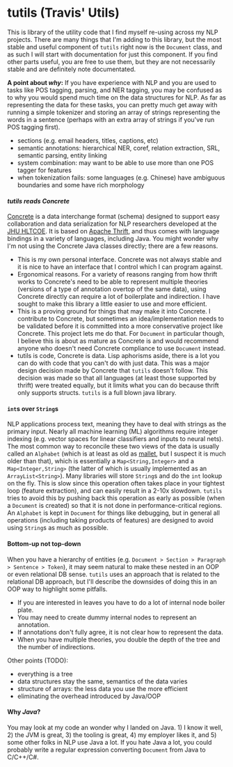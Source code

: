 
# tutils (Travis' Utils)

This is library of the utility code that I find myself re-using across my NLP
projects.  There are many things that I'm adding to this library, but the most
stable and useful component of `tutils` right now is the `Document` class, and
as such I will start with documentation for just this component. If you find
other parts useful, you are free to use them, but they are not necessarily
stable and are definitely note documentated.

**A point about *why*:**
If you have experience with NLP and you are used to tasks like POS tagging,
parsing, and NER tagging, you may be confused as to why you would spend much
time on the data structures for NLP. As far as representing the data for these
tasks, you can pretty much get away with running a simple tokenizer and storing
an array of strings representing the words in a sentence (perhaps with an extra
array of strings if you've run POS tagging first).
- sections (e.g. email headers, titles, captions, etc)
- semantic annotations: hierarchical NER, coref, relation extraction, SRL, semantic parsing, entity linking
- system combination: may want to be able to use more than one POS tagger for features
- when tokenization fails: some languages (e.g. Chinese) have ambiguous boundaries and some have rich morphology


#### *tutils reads Concrete*
[Concrete](https://github.com/hltcoe/concrete) is a data interchange format
(schema) designed to support easy collaboration and data serialization for NLP
researchers developed at the [JHU HLTCOE](http://hltcoe.jhu.edu/).  It is based
on [Apache Thrift](https://thrift.apache.org/), and thus comes with language
bindings in a variety of languages, including Java.  You might wonder why I'm
not using the Concrete Java classes directly; there are a few reasons.
- This is my own personal interface. Concrete was not always stable and it is
  nice to have an interface that I control which I can program against.
- Ergonomical reasons. For a variety of reasons ranging from how thrift works
  to Concrete's need to be able to represent multiple theories (versions of a
  type of annotation overtop of the same data), using Concrete directly can
  require a lot of boilerplate and indirection. I have sought to make this
  library a little easier to use and more efficient.
- This is a proving ground for things that may make it into Concrete.  I
  contribute to Concrete, but sometimes an idea/implementation needs to be
  validated before it is committed into a more conservative project like
  Concrete. This project lets me do that. For `Document` in particular though,
  I believe this is about as mature as Concrete is and would recommend anyone
  who doesn't need Concrete compliance to use `Document` instead.
- tutils is code, Concrete is data. Lisp aphorisms aside, there is a lot you
  can do with code that you can't do with just data.  This was a major design
  decision made by Concrete that `tutils` doesn't follow.  This decision was
  made so that all languages (at least those supported by thrift) were treated
  equally, but it limits what you can do because thrift only supports structs.
  `tutils` is a full blown java library.


#### `int`s over `String`s
NLP applications process text, meaning they have to deal with strings as the
primary input. Nearly all machine learning (ML) algorithms require integer
indexing (e.g. vector spaces for linear classifiers and inputs to neural nets).
The most common way to reconcile these two views of the data is usually called
an `Alphabet` (which is at least as old as
[mallet](http://mallet.cs.umass.edu/api/), but I suspect it is much older than
that), which is essentially a `Map<String,Integer>` and a `Map<Integer,String>`
(the latter of which is usually implemented as an `ArrayList<String>`).  Many
libraries will store `String`s and do the `int` lookup on the fly.  This is
slow since this operation often takes place in your tightest loop (feature
extraction), and can easily result in a 2-10x slowdown. `tutils` tries to
avoid this by pushing back this operation as early as possible (when a
`Document` is created) so that it is not done in performance-critical regions.
An `Alphabet` is kept in `Document` for things like debugging, but in general
all operations (including taking products of features) are designed to avoid
using `String`s as much as possible.

<!-- Strings *can* be very undesireable from a computational point
of view (e.g. things like checking equality, size to store, efficiency of
hashing, etc).  The simplest/most common case to keep in your mind is is
maintaining the numeric weights for String features (e.g.
`weight[word="thinking",pos="VBG"]=1.2`), which is commonly implemented as
either `HashMap<String,Double>` or a `HashMap<String,Integer>` and a
`double[]`.
We cannot hope to remove this data structure, but we need to carefully
control how often and when it is used.
`tutils` takes the approach of converting all 

The first problem with this approach is that it requires `HashMap` lookups
for basically all of the most common operations, which is slow.
-->

<!-- One common approach is to *intern* strings and use `HashMap`s all)
over the place. The problem with this approach is that it means that all of
your most common operations will still need to do a `HashMap` lookup every time
they want to do someting like compute a feature index or check inclusion in a
set. On its own this may seem like a low cost, but it can add up to a large
slowdown (well over 2x) in intensive ML algorithms for NLP.  The best way to
solve this is to use a perfect hash to represent strings, commonly implemented
with a class called an `Alphabet` (which is basically a `HashMap` with a
reverse `int` to `String` mapping).
-->

#### Bottom-up not top-down
When you have a hierarchy of entities (e.g. `Document > Section > Paragraph > Sentence > Token`),
it may seem natural to make these nested in an OOP or even relational DB sense.
`tutils` uses an approach that is related to the relational DB approach, but I'll
describe the downsides of doing this in an OOP way to highlight some pitfalls.
- If you are interested in leaves you have to do a lot of internal node boiler plate.
- You may need to create dummy internal nodes to represent an annotation.
- If annotations don't fully agree, it is not clear how to represent the data.
- When you have multiple theories, you double the depth of the tree and the number of indirections.



Other points (TODO):
- everything is a tree
- data structures stay the same, semantics of the data varies
- structure of arrays: the less data you use the more efficient
- eliminating the overhead introduced by Java/OOP



#### Why *Java*?
You may look at my code an wonder why I landed on Java.  1) I know it well, 2)
the JVM is great, 3) the tooling is great, 4) my employer likes it, and 5) some
other folks in NLP use Java a lot.  If you hate Java a lot, you could probably
write a regular expression converting `Document` from Java to C/C++/C#.


